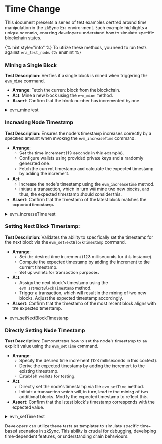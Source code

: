 # Time Change

This document presents a series of test examples centred around time manipulation in the zkSync Era environment. Each example highlights a unique scenario, ensuring developers understand how to simulate specific blockchain states.

{% hint style="info" %}
To utilize these methods, you need to run tests against `era_test_node`.
{% endhint %}

### **Mining a Single Block**

**Test Description**: Verifies if a single block is mined when triggering the `evm_mine` command.

- **Arrange**: Fetch the current block from the blockchain.
- **Act**: Mine a new block using the `evm_mine` method.
- **Assert**: Confirm that the block number has incremented by one.

<details>

<summary>evm_mine test</summary>

```typescript
describe("evm_mine", function () {
  it("Should mine one block", async function () {
    // Arrange
    const startingBlock = await provider.getBlock("latest");

    // Act
    await provider.send("evm_mine", []);

    // Assert
    const latestBlock = await provider.getBlock("latest");
    expect(latestBlock.number).to.equal(startingBlock.number + 1);
  });
});
```

</details>

### **Increasing Node Timestamp**

**Test Description**: Ensures the node's timestamp increases correctly by a specified amount when invoking the `evm_increaseTime` command.

- **Arrange**:
  - Set the time increment (13 seconds in this example).
  - Configure wallets using provided private keys and a randomly generated one.
  - Fetch the current timestamp and calculate the expected timestamp by adding the increment.
- **Act**:
  - Increase the node's timestamp using the `evm_increaseTime` method.
  - Initiate a transaction, which in turn will mine two new blocks, and thus, the expected timestamp should consider this.
- **Assert**: Confirm that the timestamp of the latest block matches the expected timestamp.

<details>

<summary>evm_increaseTime test</summary>

```typescript
describe("evm_increaseTime", function () {
  it("Should increase current timestamp of the node", async function () {
    // Arrange
    const timeIncreaseInSeconds = 13;
    const wallet = new Wallet(RichAccounts[0].PrivateKey, provider);
    const userWallet = Wallet.createRandom().connect(provider);
    let expectedTimestamp: number = await provider.send("config_getCurrentTimestamp", []);
    expectedTimestamp += timeIncreaseInSeconds * 1000;

    // Act
    await provider.send("evm_increaseTime", [timeIncreaseInSeconds]);

    await wallet.sendTransaction({
      to: userWallet.address,
      value: ethers.utils.parseEther("0.1"),
    });
    expectedTimestamp += 2; // New transaction will add two blocks

    // Assert
    const newBlockTimestamp = (await provider.getBlock("latest")).timestamp;
    expect(newBlockTimestamp).to.equal(expectedTimestamp);
  });
});
```

</details>

### **Setting Next Block Timestamp:**

**Test Description**: Validates the ability to specifically set the timestamp for the next block via the `evm_setNextBlockTimestamp` command.

- **Arrange**:
  - Set the desired time increment (123 milliseconds for this instance).
  - Compute the expected timestamp by adding the increment to the current timestamp.
  - Set up wallets for transaction purposes.
- **Act**:
  - Assign the next block's timestamp using the `evm_setNextBlockTimestamp` method.
  - Trigger a transaction, which will result in the mining of two new blocks. Adjust the expected timestamp accordingly.
- **Assert**: Confirm that the timestamp of the most recent block aligns with the expected timestamp.

<details>

<summary>evm_setNextBlockTimestamp</summary>

```typescript
describe("evm_setNextBlockTimestamp", function () {
  it("Should set current timestamp of the node to specific value", async function () {
    // Arrange
    const timeIncreaseInMS = 123;
    let expectedTimestamp: number = await provider.send("config_getCurrentTimestamp", []);
    expectedTimestamp += timeIncreaseInMS;
    const wallet = new Wallet(RichAccounts[0].PrivateKey, provider);
    const userWallet = Wallet.createRandom().connect(provider);

    // Act
    await provider.send("evm_setNextBlockTimestamp", [expectedTimestamp]);

    await wallet.sendTransaction({
      to: userWallet.address,
      value: ethers.utils.parseEther("0.1"),
    });
    expectedTimestamp += 2; // New transaction will add two blocks

    // Assert
    const newBlockTimestamp = (await provider.getBlock("latest")).timestamp;
    expect(newBlockTimestamp).to.equal(expectedTimestamp);
  });
});
```

</details>

### **Directly Setting Node Timestamp**

**Test Description**: Demonstrates how to set the node's timestamp to an explicit value using the `evm_setTime` command.

- **Arrange**:
  - Specify the desired time increment (123 milliseconds in this context).
  - Derive the expected timestamp by adding the increment to the existing timestamp.
  - Establish wallets for testing.
- **Act**:
  - Directly set the node's timestamp via the `evm_setTime` method.
  - Initiate a transaction which will, in turn, lead to the mining of two additional blocks. Modify the expected timestamp to reflect this.
- **Assert**: Confirm that the latest block's timestamp corresponds with the expected value.

<details>

<summary>evm_setTime test</summary>

```typescript
describe("evm_setTime", function () {
  it("Should set current timestamp of the node to specific value", async function () {
    // Arrange
    const timeIncreaseInMS = 123;
    let expectedTimestamp: number = await provider.send("config_getCurrentTimestamp", []);
    expectedTimestamp += timeIncreaseInMS;
    const wallet = new Wallet(RichAccounts[0].PrivateKey, provider);
    const userWallet = Wallet.createRandom().connect(provider);

    // Act
    await provider.send("evm_setTime", [expectedTimestamp]);

    await wallet.sendTransaction({
      to: userWallet.address,
      value: ethers.utils.parseEther("0.1"),
    });
    expectedTimestamp += 2; // New transaction will add two blocks

    // Assert
    const newBlockTimestamp = (await provider.getBlock("latest")).timestamp;
    expect(newBlockTimestamp).to.equal(expectedTimestamp);
  });
});
```

</details>

Developers can utilize these tests as templates to simulate specific time-based scenarios in zkSync. This ability is crucial for debugging, developing time-dependent features, or understanding chain behaviours.
